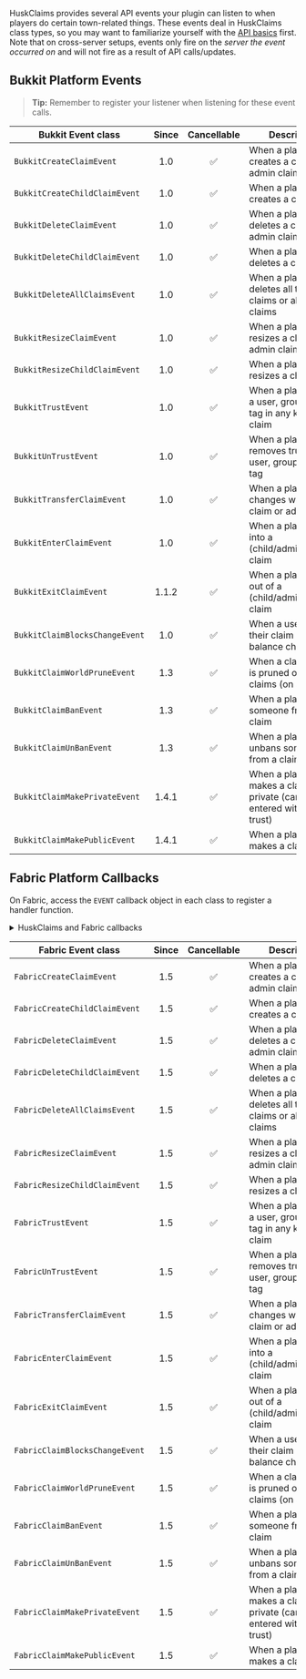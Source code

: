 HuskClaims provides several API events your plugin can listen to when players do certain town-related things. These events deal in HuskClaims class types, so you may want to familiarize yourself with the [API basics](API) first. Note that on cross-server setups, events only fire on the *server the event occurred on* and will not fire as a result of API calls/updates.

## Bukkit Platform Events
> **Tip:** Remember to register your listener when listening for these event calls.

| Bukkit Event class             | Since | Cancellable | Description                                                          |
|--------------------------------|:-----:|:-----------:|----------------------------------------------------------------------|
| `BukkitCreateClaimEvent`       |  1.0  |      ✅      | When a player creates a claim or admin claim                         |
| `BukkitCreateChildClaimEvent`  |  1.0  |      ✅      | When a player creates a child claim                                  |
| `BukkitDeleteClaimEvent`       |  1.0  |      ✅      | When a player deletes a claim or admin claim                         |
| `BukkitDeleteChildClaimEvent`  |  1.0  |      ✅      | When a player deletes a child claim                                  |
| `BukkitDeleteAllClaimsEvent`   |  1.0  |      ✅      | When a player deletes all their claims or all admin claims           |
| `BukkitResizeClaimEvent`       |  1.0  |      ✅      | When a player resizes a claim or admin claim                         |
| `BukkitResizeChildClaimEvent`  |  1.0  |      ✅      | When a player resizes a child claim                                  |
| `BukkitTrustEvent`             |  1.0  |      ✅      | When a player trusts a user, group or trust tag in any kind of claim |
| `BukkitUnTrustEvent`           |  1.0  |      ✅      | When a player removes trust from a user, group, or trust tag         |
| `BukkitTransferClaimEvent`     |  1.0  |      ✅      | When a player changes who owns a claim or admin claim                |
| `BukkitEnterClaimEvent`        |  1.0  |      ✅      | When a player walks into a (child/admin/regular) claim               |
| `BukkitExitClaimEvent`         | 1.1.2 |      ✅      | When a player walks out of a (child/admin/regular) claim             |
| `BukkitClaimBlocksChangeEvent` |  1.0  |      ✅      | When a user has their claim block balance changed                    |
| `BukkitClaimWorldPruneEvent`   |  1.3  |      ✅      | When a claim world is pruned of its claims (on startup)              |
| `BukkitClaimBanEvent`          |  1.3  |      ✅      | When a player bans someone from a claim                              |
| `BukkitClaimUnBanEvent`        |  1.3  |      ✅      | When a player unbans someone from a claim                            |
| `BukkitClaimMakePrivateEvent`  | 1.4.1 |      ✅      | When a player makes a claim private (cant be entered without trust)  |
| `BukkitClaimMakePublicEvent`   | 1.4.1 |      ✅      | When a player makes a claim public                                   |

## Fabric Platform Callbacks
On Fabric, access the `EVENT` callback object in each class to register a handler function.

<details>
<summary>HuskClaims and Fabric callbacks</summary>

```java
FabricCreateClaimEvent.EVENT.register((event) -> {
    // Do something with the event object - e.g. event.getRegion();
    return ActionResult.SUCCESS; // Return an appropriate ActionResult
});.
```
</details>

| Fabric Event class             | Since | Cancellable | Description                                                          |
|--------------------------------|:-----:|:-----------:|----------------------------------------------------------------------|
| `FabricCreateClaimEvent`       |  1.5  |      ✅      | When a player creates a claim or admin claim                         |
| `FabricCreateChildClaimEvent`  |  1.5  |      ✅      | When a player creates a child claim                                  |
| `FabricDeleteClaimEvent`       |  1.5  |      ✅      | When a player deletes a claim or admin claim                         |
| `FabricDeleteChildClaimEvent`  |  1.5  |      ✅      | When a player deletes a child claim                                  |
| `FabricDeleteAllClaimsEvent`   |  1.5  |      ✅      | When a player deletes all their claims or all admin claims           |
| `FabricResizeClaimEvent`       |  1.5  |      ✅      | When a player resizes a claim or admin claim                         |
| `FabricResizeChildClaimEvent`  |  1.5  |      ✅      | When a player resizes a child claim                                  |
| `FabricTrustEvent`             |  1.5  |      ✅      | When a player trusts a user, group or trust tag in any kind of claim |
| `FabricUnTrustEvent`           |  1.5  |      ✅      | When a player removes trust from a user, group, or trust tag         |
| `FabricTransferClaimEvent`     |  1.5  |      ✅      | When a player changes who owns a claim or admin claim                |
| `FabricEnterClaimEvent`        |  1.5  |      ✅      | When a player walks into a (child/admin/regular) claim               |
| `FabricExitClaimEvent`         |  1.5  |      ✅      | When a player walks out of a (child/admin/regular) claim             |
| `FabricClaimBlocksChangeEvent` |  1.5  |      ✅      | When a user has their claim block balance changed                    |
| `FabricClaimWorldPruneEvent`   |  1.5  |      ✅      | When a claim world is pruned of its claims (on startup)              |
| `FabricClaimBanEvent`          |  1.5  |      ✅      | When a player bans someone from a claim                              |
| `FabricClaimUnBanEvent`        |  1.5  |      ✅      | When a player unbans someone from a claim                            |
| `FabricClaimMakePrivateEvent`  |  1.5  |      ✅      | When a player makes a claim private (cant be entered without trust)  |
| `FabricClaimMakePublicEvent`   |  1.5  |      ✅      | When a player makes a claim public                                   |